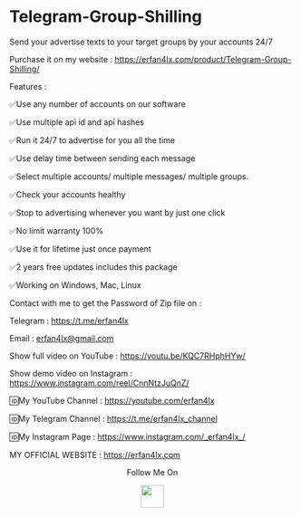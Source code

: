 # Telegram-Group-Shilling
Send your advertise texts to your target groups by your accounts 24/7

Purchase it on my website : https://erfan4lx.com/product/Telegram-Group-Shilling/

Features :

✅Use any number of accounts on our software

✅Use multiple api id and api hashes

✅Run it 24/7 to advertise for you all the time

✅Use delay time between sending each message

✅Select multiple accounts/ multiple messages/ multiple groups.

✅Check your accounts healthy

✅Stop to advertising whenever you want by just one click

✅No limit warranty 100%

✅Use it for lifetime just once payment

✅2 years free updates includes this package

✅Working on Windows, Mac, Linux

Contact with me to get the Password of Zip file on :

 Telegram : https://t.me/erfan4lx
  
 Email : erfan4lx@gmail.com
 
Show full video on YouTube : https://youtu.be/KQC7RHphHYw/

Show demo video on Instagram : https://www.instagram.com/reel/CnnNtzJuQnZ/
 
🆔My YouTube Channel : https://youtube.com/erfan4lx

🆔My Telegram Channel : https://t.me/erfan4lx_channel

🆔My Instagram Page : https://www.instagram.com/_erfan4lx_/

 MY OFFICIAL WEBSITE : https://erfan4lx.com

<p align="center">
  Follow Me On
</p>
<p align="center">
  <a href="https://www.youtube.com/c/erfan4lx?sub_confirmation=1">
    <img src="https://www.iconsdb.com/icons/preview/black/youtube-4-xxl.png" width="40" height="40">
  </a>
</p>
